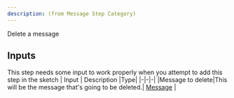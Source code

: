 ```yaml
---
description: (from Message Step Category)
---
```

Delete a message

## Inputs
This step needs some input to work properly when you attempt to add this step in the sketch
| Input      | Description |Type|
|-|-|-|
|Message to delete|This will be the message that's going to be deleted.| [ Message](../inputs/message.md) |